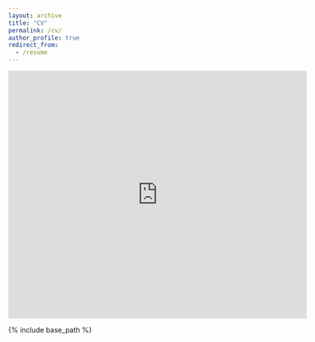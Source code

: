 ```yaml
---
layout: archive
title: "CV"
permalink: /cv/
author_profile: true
redirect_from:
  - /resume
---
```

 <embed src="https://abhisheka456.github.io/files/CV.pdf" width="600px" height="500px" />

{% include base_path %}
<style> div { background-color: rgba(210, 255, 232, 0.2); } <\style>
